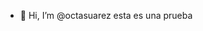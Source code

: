 - 👋 Hi, I’m @octasuarez
esta es una prueba

<!---
octasuarez/octasuarez is a ✨ special ✨ repository because its `README.md` (this file) appears on your GitHub profile.
You can click the Preview link to take a look at your changes.
--->
